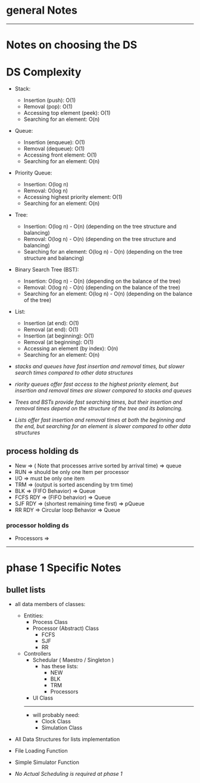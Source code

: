 # general Notes

---

# Notes on choosing the DS

# DS Complexity

- Stack:
  - Insertion (push): O(1)
  - Removal (pop): O(1)
  - Accessing top element (peek): O(1)
  - Searching for an element: O(n)
- Queue:
  - Insertion (enqueue): O(1)
  - Removal (dequeue): O(1)
  - Accessing front element: O(1)
  - Searching for an element: O(n)
- Priority Queue:
  - Insertion: O(log n)
  - Removal: O(log n)
  - Accessing highest priority element: O(1)
  - Searching for an element: O(n)
- Tree:
  - Insertion: O(log n) - O(n) (depending on the tree structure and balancing)
  - Removal: O(log n) - O(n) (depending on the tree structure and balancing)
  - Searching for an element: O(log n) - O(n) (depending on the tree structure and balancing)
- Binary Search Tree (BST):
  - Insertion: O(log n) - O(n) (depending on the balance of the tree)
  - Removal: O(log n) - O(n) (depending on the balance of the tree)
  - Searching for an element: O(log n) - O(n) (depending on the balance of the tree)
- List:

  - Insertion (at end): O(1)
  - Removal (at end): O(1)
  - Insertion (at beginning): O(1)
  - Removal (at beginning): O(1)
  - Accessing an element (by index): O(n)
  - Searching for an element: O(n)

- _stacks and queues have fast insertion and removal times, but slower search times compared to other data structures_
- _riority queues offer fast access to the highest priority element, but insertion and removal times are slower compared to stacks and queues_
- _Trees and BSTs provide fast searching times, but their insertion and removal times depend on the structure of the tree and its balancing._
- _Lists offer fast insertion and removal times at both the beginning and the end, but searching for an element is slower compared to other data structures_

## process holding ds

- New => ( Note that processes arrive sorted by arrival time)
  => queue
- RUN => should be only one Item per processor
- I/O => must be only one item
- TRM => (output is sorted ascending by trm time)
- BLK => (FIFO Behavior)
  => Queue
- FCFS RDY => (FIFO behavior)
  => Queue
- SJF RDY => (shortest remaining time first)
  => pQueue
- RR RDY => Circular loop Behavior
  => Queue

### processor holding ds

- Processors =>

---

# phase 1 Specific Notes

## bullet lists

- all data members of classes:
  - Entities:
    - Process Class
    - Processor (Abstract) Class
      - FCFS
      - SJF
      - RR
  - Controllers
    - Schedular ( Maestro / Singleton )
      - has these lists:
        - NEW
        - BLK
        - TRM
        - Processors
    - UI Class
    ***
    - will probably need:
      - Clock Class
      - Simulation Class
- All Data Structures for lists implementation
- File Loading Function
- Simple Simulator Function

- _No Actual Scheduling is required at phase 1_
